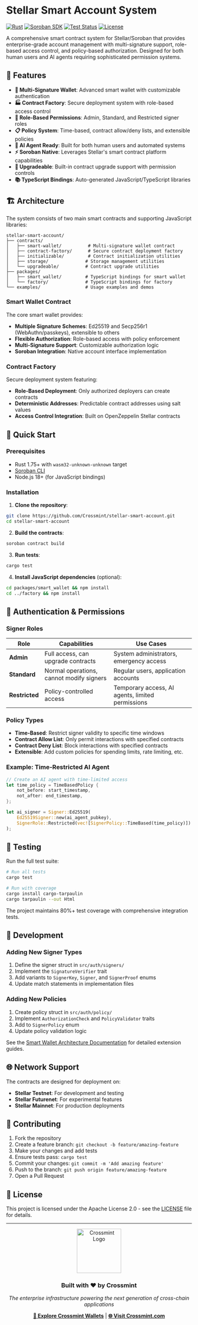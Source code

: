 # Stellar Smart Account System

[![Rust](https://img.shields.io/badge/rust-1.75+-orange.svg)](https://www.rust-lang.org)
[![Soroban SDK](https://img.shields.io/badge/soroban--sdk-22.0.0-blue.svg)](https://soroban.stellar.org/)
[![Test Status](https://github.com/Crossmint/stellar-smart-account/workflows/Test/badge.svg)](https://github.com/Crossmint/stellar-smart-account/actions)
[![License](https://img.shields.io/badge/license-Apache%202.0-blue.svg)](LICENSE)

A comprehensive smart contract system for Stellar/Soroban that provides enterprise-grade account management with multi-signature support, role-based access control, and policy-based authorization. Designed for both human users and AI agents requiring sophisticated permission systems.

## 🌟 Features

- **🔐 Multi-Signature Wallet**: Advanced smart wallet with customizable authentication
- **🏭 Contract Factory**: Secure deployment system with role-based access control  
- **🎯 Role-Based Permissions**: Admin, Standard, and Restricted signer roles
- **📋 Policy System**: Time-based, contract allow/deny lists, and extensible policies
- **🤖 AI Agent Ready**: Built for both human users and automated systems
- **⚡ Soroban Native**: Leverages Stellar's smart contract platform capabilities
- **🔄 Upgradeable**: Built-in contract upgrade support with permission controls
- **📚 TypeScript Bindings**: Auto-generated JavaScript/TypeScript libraries

## 🏗️ Architecture

The system consists of two main smart contracts and supporting JavaScript libraries:

```
stellar-smart-account/
├── contracts/
│   ├── smart-wallet/          # Multi-signature wallet contract
│   ├── contract-factory/      # Secure contract deployment factory
│   ├── initializable/         # Contract initialization utilities
│   ├── storage/              # Storage management utilities
│   └── upgradeable/          # Contract upgrade utilities
├── packages/
│   ├── smart_wallet/         # TypeScript bindings for smart wallet
│   └── factory/              # TypeScript bindings for factory
└── examples/                 # Usage examples and demos
```

### Smart Wallet Contract

The core smart wallet provides:

- **Multiple Signature Schemes**: Ed25519 and Secp256r1 (WebAuthn/passkeys), extensible to others
- **Flexible Authorization**: Role-based access with policy enforcement
- **Multi-Signature Support**: Customizable authorization logic
- **Soroban Integration**: Native account interface implementation

### Contract Factory

Secure deployment system featuring:

- **Role-Based Deployment**: Only authorized deployers can create contracts
- **Deterministic Addresses**: Predictable contract addresses using salt values
- **Access Control Integration**: Built on OpenZeppelin Stellar contracts

## 🚀 Quick Start

### Prerequisites

- Rust 1.75+ with `wasm32-unknown-unknown` target
- [Soroban CLI](https://soroban.stellar.org/docs/getting-started/setup)
- Node.js 18+ (for JavaScript bindings)

### Installation

1. **Clone the repository**:
```bash
git clone https://github.com/Crossmint/stellar-smart-account.git
cd stellar-smart-account
```

2. **Build the contracts**:
```bash
soroban contract build
```

3. **Run tests**:
```bash
cargo test
```

4. **Install JavaScript dependencies** (optional):
```bash
cd packages/smart_wallet && npm install
cd ../factory && npm install
```

## 🔑 Authentication & Permissions

### Signer Roles

| Role | Capabilities | Use Cases |
|------|-------------|-----------|
| **Admin** | Full access, can upgrade contracts | System administrators, emergency access |
| **Standard** | Normal operations, cannot modify signers | Regular users, application accounts |
| **Restricted** | Policy-controlled access | Temporary access, AI agents, limited permissions |

### Policy Types

- **Time-Based**: Restrict signer validity to specific time windows
- **Contract Allow List**: Only permit interactions with specified contracts  
- **Contract Deny List**: Block interactions with specified contracts
- **Extensible**: Add custom policies for spending limits, rate limiting, etc.

### Example: Time-Restricted AI Agent

```rust
// Create an AI agent with time-limited access
let time_policy = TimeBasedPolicy {
    not_before: start_timestamp,
    not_after: end_timestamp,
};

let ai_signer = Signer::Ed25519(
    Ed25519Signer::new(ai_agent_pubkey),
    SignerRole::Restricted(vec![SignerPolicy::TimeBased(time_policy)])
);
```

## 🧪 Testing

Run the full test suite:

```bash
# Run all tests
cargo test

# Run with coverage
cargo install cargo-tarpaulin
cargo tarpaulin --out Html
```

The project maintains 80%+ test coverage with comprehensive integration tests.

## 🔧 Development

### Adding New Signer Types

1. Define the signer struct in `src/auth/signers/`
2. Implement the `SignatureVerifier` trait
3. Add variants to `SignerKey`, `Signer`, and `SignerProof` enums
4. Update match statements in implementation files

### Adding New Policies

1. Create policy struct in `src/auth/policy/`
2. Implement `AuthorizationCheck` and `PolicyValidator` traits
3. Add to `SignerPolicy` enum
4. Update policy validation logic

See the [Smart Wallet Architecture Documentation](contracts/smart-wallet/README.md) for detailed extension guides.

## 🌐 Network Support

The contracts are designed for deployment on:

- **Stellar Testnet**: For development and testing
- **Stellar Futurenet**: For experimental features
- **Stellar Mainnet**: For production deployments

## 🤝 Contributing

1. Fork the repository
2. Create a feature branch: `git checkout -b feature/amazing-feature`
3. Make your changes and add tests
4. Ensure tests pass: `cargo test`
5. Commit your changes: `git commit -m 'Add amazing feature'`
6. Push to the branch: `git push origin feature/amazing-feature`
7. Open a Pull Request

## 📄 License

This project is licensed under the Apache License 2.0 - see the [LICENSE](LICENSE) file for details.

---

<div align="center">

<img src="https://www.crossmint.com/assets/crossmint/logo.png" alt="Crossmint Logo" width="120" />

### Built with ❤️ by **Crossmint**

*The enterprise infrastructure powering the next generation of cross-chain applications*

**[🚀 Explore Crossmint Wallets](https://docs.crossmint.com/wallets/overview)** | **[🌐 Visit Crossmint.com](https://crossmint.com/)**

</div>
